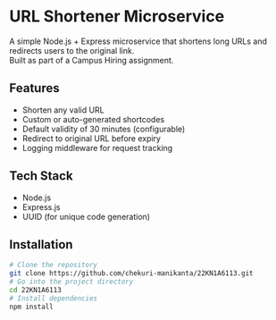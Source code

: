 # URL Shortener Microservice
A simple Node.js + Express microservice that shortens long URLs and redirects users to the original link.  
Built as part of a Campus Hiring assignment.

## Features
- Shorten any valid URL
- Custom or auto-generated shortcodes
- Default validity of 30 minutes (configurable)
- Redirect to original URL before expiry
- Logging middleware for request tracking

## Tech Stack
- Node.js
- Express.js
- UUID (for unique code generation)

##  Installation
```bash
# Clone the repository
git clone https://github.com/chekuri-manikanta/22KN1A6113.git
# Go into the project directory
cd 22KN1A6113
# Install dependencies
npm install
